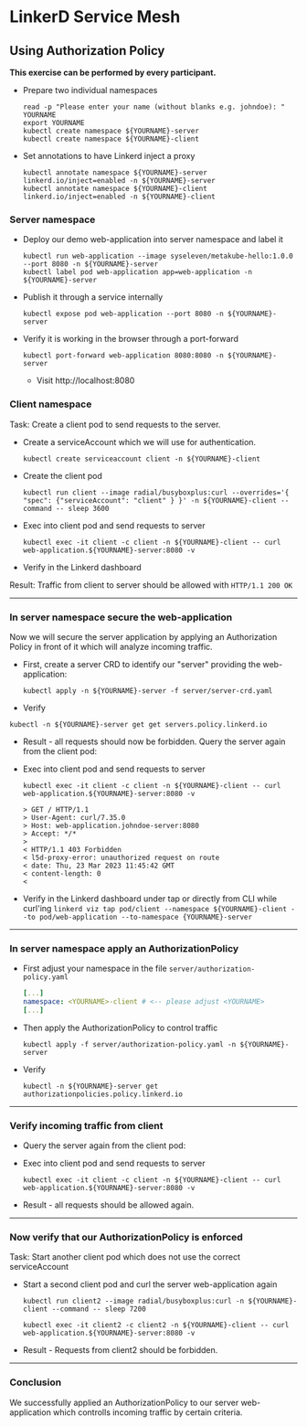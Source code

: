 # LinkerD Service Mesh

## Using Authorization Policy

**This exercise can be performed by every participant.**

* Prepare two individual namespaces

  ```shell
  read -p "Please enter your name (without blanks e.g. johndoe): " YOURNAME
  export YOURNAME
  kubectl create namespace ${YOURNAME}-server
  kubectl create namespace ${YOURNAME}-client
  ```

* Set annotations to have Linkerd inject a proxy

  ```shell
  kubectl annotate namespace ${YOURNAME}-server linkerd.io/inject=enabled -n ${YOURNAME}-server
  kubectl annotate namespace ${YOURNAME}-client linkerd.io/inject=enabled -n ${YOURNAME}-client
  ```

### Server namespace

* Deploy our demo web-application into server namespace and label it

  ```shell
  kubectl run web-application --image syseleven/metakube-hello:1.0.0 --port 8080 -n ${YOURNAME}-server
  kubectl label pod web-application app=web-application -n ${YOURNAME}-server
  ```

* Publish it through a service internally

  `kubectl expose pod web-application --port 8080 -n ${YOURNAME}-server`

* Verify it is working in the browser through a port-forward

  `kubectl port-forward web-application 8080:8080 -n ${YOURNAME}-server`

  * Visit http://localhost:8080

### Client namespace

Task: Create a client pod to send requests to the server.

* Create a serviceAccount which we will use for authentication.

  `kubectl create serviceaccount client -n ${YOURNAME}-client`

* Create the client pod

  `kubectl run client --image radial/busyboxplus:curl --overrides='{ "spec": {"serviceAccount": "client" } }' -n ${YOURNAME}-client --command -- sleep 3600`

* Exec into client pod and send requests to server

  ```shell
  kubectl exec -it client -c client -n ${YOURNAME}-client -- curl web-application.${YOURNAME}-server:8080 -v
  ```

* Verify in the Linkerd dashboard

Result: Traffic from client to server should be allowed with `HTTP/1.1 200 OK`

---

### In server namespace secure the web-application

Now we will secure the server application by applying an Authorization Policy in front of it
which will analyze incoming traffic.

* First, create a server CRD to identify our "server" providing the web-application:
 
  `kubectl apply -n ${YOURNAME}-server -f server/server-crd.yaml`

* Verify

`kubectl -n ${YOURNAME}-server get get servers.policy.linkerd.io`

* Result - all requests should now be forbidden. Query the server again from the client pod:

* Exec into client pod and send requests to server

  ```shell
  kubectl exec -it client -c client -n ${YOURNAME}-client -- curl web-application.${YOURNAME}-server:8080 -v
  ```
  
  ```shell
  > GET / HTTP/1.1
  > User-Agent: curl/7.35.0
  > Host: web-application.johndoe-server:8080
  > Accept: */*
  > 
  < HTTP/1.1 403 Forbidden
  < l5d-proxy-error: unauthorized request on route
  < date: Thu, 23 Mar 2023 11:45:42 GMT
  < content-length: 0
  < 
  ```

* Verify in the Linkerd dashboard under tap or directly from CLI while curl'ing
  `linkerd viz tap pod/client --namespace ${YOURNAME}-client --to pod/web-application --to-namespace {YOURNAME}-server`

---

### In server namespace apply an AuthorizationPolicy


* First adjust your namespace in the file `server/authorization-policy.yaml`

  ```yaml
  [...]
  namespace: <YOURNAME>-client # <-- please adjust <YOURNAME>
  [...]
  ```

* Then apply the AuthorizationPolicy to control traffic

  `kubectl apply -f server/authorization-policy.yaml -n ${YOURNAME}-server`

* Verify

  `kubectl -n ${YOURNAME}-server get authorizationpolicies.policy.linkerd.io`

---

### Verify incoming traffic from client

* Query the server again from the client pod:

* Exec into client pod and send requests to server

  ```shell
  kubectl exec -it client -c client -n ${YOURNAME}-client -- curl web-application.${YOURNAME}-server:8080 -v
  ```

* Result - all requests should be allowed again.

---

### Now verify that our AuthorizationPolicy is enforced

Task: Start another client pod which does not use the correct serviceAccount

* Start a second client pod and curl the server web-application again

  ```shell
  kubectl run client2 --image radial/busyboxplus:curl -n ${YOURNAME}-client --command -- sleep 7200
  
  kubectl exec -it client2 -c client2 -n ${YOURNAME}-client -- curl web-application.${YOURNAME}-server:8080 -v
  ```

* Result - Requests from client2 should be forbidden.

---

### Conclusion

We successfully applied an AuthorizationPolicy to our server web-application which controlls incoming traffic by
certain criteria.
